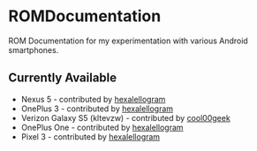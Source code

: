 # ROMDocumentation

ROM Documentation for my experimentation with various Android smartphones.

## Currently Available
- Nexus 5 - contributed by [hexalellogram](https://github.com/hexalellogram)
- OnePlus 3 - contributed by [hexalellogram](https://github.com/hexalellogram)
- Verizon Galaxy S5 (kltevzw) - contributed by [cool00geek](https://github.com/cool00geek)
- OnePlus One - contributed by [hexalellogram](https://github.com/hexalellogram)
- Pixel 3 - contributed by [hexalellogram](https://github.com/hexalellogram)
